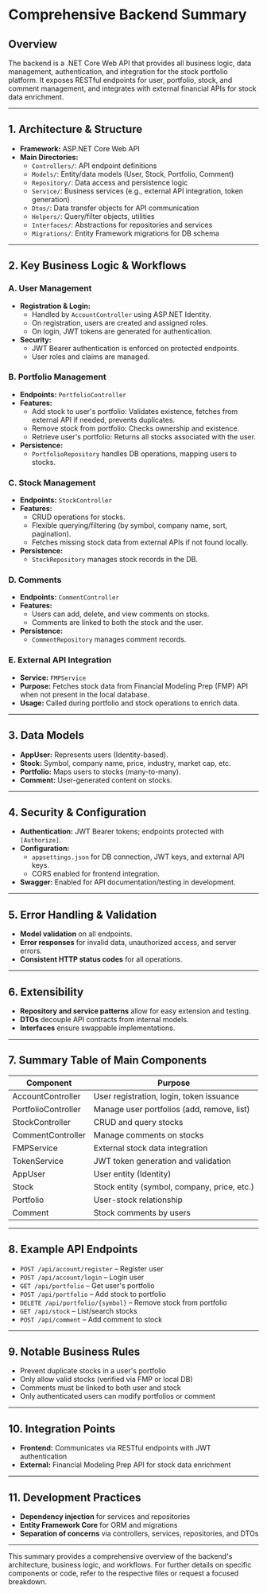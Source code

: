 # Comprehensive Backend Summary

## Overview
The backend is a .NET Core Web API that provides all business logic, data management, authentication, and integration for the stock portfolio platform. It exposes RESTful endpoints for user, portfolio, stock, and comment management, and integrates with external financial APIs for stock data enrichment.

---

## 1. Architecture & Structure
- **Framework:** ASP.NET Core Web API
- **Main Directories:**
  - `Controllers/`: API endpoint definitions
  - `Models/`: Entity/data models (User, Stock, Portfolio, Comment)
  - `Repository/`: Data access and persistence logic
  - `Service/`: Business services (e.g., external API integration, token generation)
  - `Dtos/`: Data transfer objects for API communication
  - `Helpers/`: Query/filter objects, utilities
  - `Interfaces/`: Abstractions for repositories and services
  - `Migrations/`: Entity Framework migrations for DB schema

---

## 2. Key Business Logic & Workflows

### A. User Management
- **Registration & Login:**
  - Handled by `AccountController` using ASP.NET Identity.
  - On registration, users are created and assigned roles.
  - On login, JWT tokens are generated for authentication.
- **Security:**
  - JWT Bearer authentication is enforced on protected endpoints.
  - User roles and claims are managed.

### B. Portfolio Management
- **Endpoints:** `PortfolioController`
- **Features:**
  - Add stock to user's portfolio: Validates existence, fetches from external API if needed, prevents duplicates.
  - Remove stock from portfolio: Checks ownership and existence.
  - Retrieve user's portfolio: Returns all stocks associated with the user.
- **Persistence:**
  - `PortfolioRepository` handles DB operations, mapping users to stocks.

### C. Stock Management
- **Endpoints:** `StockController`
- **Features:**
  - CRUD operations for stocks.
  - Flexible querying/filtering (by symbol, company name, sort, pagination).
  - Fetches missing stock data from external APIs if not found locally.
- **Persistence:**
  - `StockRepository` manages stock records in the DB.

### D. Comments
- **Endpoints:** `CommentController`
- **Features:**
  - Users can add, delete, and view comments on stocks.
  - Comments are linked to both the stock and the user.
- **Persistence:**
  - `CommentRepository` manages comment records.

### E. External API Integration
- **Service:** `FMPService`
- **Purpose:** Fetches stock data from Financial Modeling Prep (FMP) API when not present in the local database.
- **Usage:** Called during portfolio and stock operations to enrich data.

---

## 3. Data Models
- **AppUser:** Represents users (Identity-based).
- **Stock:** Symbol, company name, price, industry, market cap, etc.
- **Portfolio:** Maps users to stocks (many-to-many).
- **Comment:** User-generated content on stocks.

---

## 4. Security & Configuration
- **Authentication:** JWT Bearer tokens; endpoints protected with `[Authorize]`.
- **Configuration:**
  - `appsettings.json` for DB connection, JWT keys, and external API keys.
  - CORS enabled for frontend integration.
- **Swagger:** Enabled for API documentation/testing in development.

---

## 5. Error Handling & Validation
- **Model validation** on all endpoints.
- **Error responses** for invalid data, unauthorized access, and server errors.
- **Consistent HTTP status codes** for all operations.

---

## 6. Extensibility
- **Repository and service patterns** allow for easy extension and testing.
- **DTOs** decouple API contracts from internal models.
- **Interfaces** ensure swappable implementations.

---

## 7. Summary Table of Main Components

| Component           | Purpose                                              |
|---------------------|------------------------------------------------------|
| AccountController   | User registration, login, token issuance             |
| PortfolioController | Manage user portfolios (add, remove, list)           |
| StockController     | CRUD and query stocks                                |
| CommentController   | Manage comments on stocks                            |
| FMPService          | External stock data integration                      |
| TokenService        | JWT token generation and validation                  |
| AppUser             | User entity (Identity)                               |
| Stock               | Stock entity (symbol, company, price, etc.)          |
| Portfolio           | User-stock relationship                              |
| Comment             | Stock comments by users                              |

---

## 8. Example API Endpoints
- `POST /api/account/register` – Register user
- `POST /api/account/login` – Login user
- `GET /api/portfolio` – Get user's portfolio
- `POST /api/portfolio` – Add stock to portfolio
- `DELETE /api/portfolio/{symbol}` – Remove stock from portfolio
- `GET /api/stock` – List/search stocks
- `POST /api/comment` – Add comment to stock

---

## 9. Notable Business Rules
- Prevent duplicate stocks in a user's portfolio
- Only allow valid stocks (verified via FMP or local DB)
- Comments must be linked to both user and stock
- Only authenticated users can modify portfolios or comment

---

## 10. Integration Points
- **Frontend:** Communicates via RESTful endpoints with JWT authentication
- **External:** Financial Modeling Prep API for stock data enrichment

---

## 11. Development Practices
- **Dependency injection** for services and repositories
- **Entity Framework Core** for ORM and migrations
- **Separation of concerns** via controllers, services, repositories, and DTOs

---

This summary provides a comprehensive overview of the backend's architecture, business logic, and workflows. For further details on specific components or code, refer to the respective files or request a focused breakdown.
